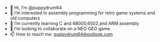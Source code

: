 - 👋 Hi, I’m @puppydrum64
- 👀 I’m interested in assembly programming for retro game systems and old computers
- 🌱 I’m currently learning C and 68000,6502,and ARM assembly
- 💞️ I’m looking to collaborate on a NEO GEO game
- 📫 How to reach me: puppydrum64@outlook.com

<!---
puppydrum64/puppydrum64 is a ✨ special ✨ repository because its `README.md` (this file) appears on your GitHub profile.
You can click the Preview link to take a look at your changes.
--->
